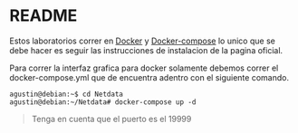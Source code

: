 # README

Estos laboratorios correr en [Docker](https://docs.docker.com/engine/install/) y [Docker-compose](https://docs.docker.com/compose/install/) lo unico que se debe hacer es seguir las instrucciones de instalacion de la pagina oficial.

Para correr la interfaz grafica para docker solamente debemos correr el docker-compose.yml que de encuentra adentro con el siguiente comando.

```shell
agustin@debian:~$ cd Netdata
agustin@debian:~/Netdata# docker-compose up -d
```
> Tenga en cuenta que el puerto es el 19999
